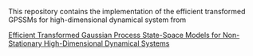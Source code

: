 This repository contains the implementation of the efficient transformed GPSSMs for high-dimensional dynamical system from

[Efficient Transformed Gaussian Process State-Space Models for Non-Stationary High-Dimensional Dynamical Systems](https://arxiv.org/abs/2503.18309)

[//]: # (## Citation)

[//]: # (```)

[//]: # (@article{lin2024EnVI,)

[//]: # (  title={Ensemble Kalman Filtering Meets Gaussian Process SSM for Non-Mean-Field and Online Inference},)

[//]: # (  author={Lin, Zhidi and Sun, Yiyong and Yin, Feng and Thiery, Alexandre},)

[//]: # (  journal={IEEE Transactions on Signal Processing},)

[//]: # (  volume={72},)

[//]: # (  pages={4286--4301},)

[//]: # (  year={2024})

[//]: # (})

[//]: # (```)
